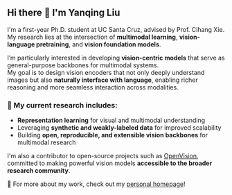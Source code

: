 ## Hi there 👋 I'm Yanqing Liu

I'm a first-year Ph.D. student at UC Santa Cruz, advised by Prof. Cihang Xie.  
My research lies at the intersection of **multimodal learning**, **vision-language pretraining**, and **vision foundation models**.

I’m particularly interested in developing **vision-centric models** that serve as general-purpose backbones for multimodal systems.  
My goal is to design vision encoders that not only deeply understand images but also **naturally interface with language**, enabling richer reasoning and more seamless interaction across modalities.

### 🔬 My current research includes:
- **Representation learning** for visual and multimodal understanding  
- Leveraging **synthetic and weakly-labeled data** for improved scalability  
- Building **open, reproducible, and extensible vision backbones** for multimodal research  

I'm also a contributor to open-source projects such as [OpenVision](https://github.com/UCSC-VLAA/OpenVision), committed to making powerful vision models **accessible to the broader research community**.

📄 For more about my work, check out my [personal homepage](https://yanqing0327.github.io/Yanqing.github.io/)!
